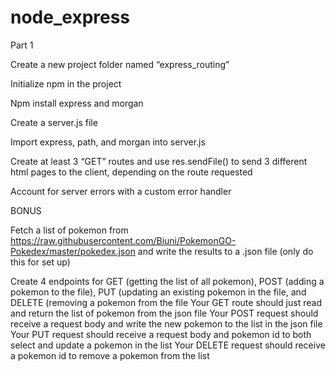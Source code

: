 # node_express


Part 1

Create a new project folder named “express_routing”

Initialize npm in the project

Npm install express and morgan

Create a server.js file

Import express, path, and morgan into server.js

Create at least 3 “GET” routes and use res.sendFile() to send 3 different html pages to the client, depending on the route requested

Account for server errors with a custom error handler

BONUS

Fetch a list of pokemon from https://raw.githubusercontent.com/Biuni/PokemonGO-Pokedex/master/pokedex.json and write the results to a .json file (only do this for set up)

Create 4 endpoints for GET (getting the list of all pokemon), POST (adding a pokemon to the file), PUT (updating an existing pokemon in the file, and DELETE (removing a pokemon from the file
    Your GET route should just read and return the list of pokemon from the json file
    Your POST request should receive a request body and write the new pokemon to the list in the json file
    Your PUT request should receive a request body and pokemon id to both select and update a pokemon in the list
    Your DELETE request should receive a pokemon id to remove a pokemon from the list

